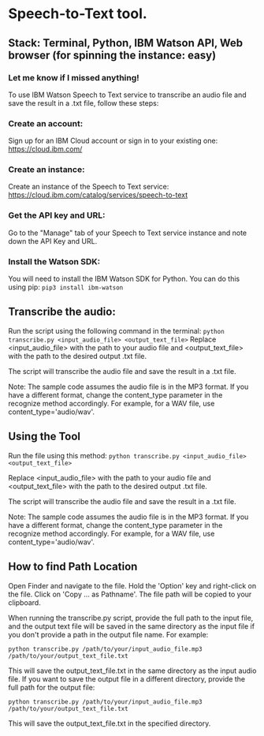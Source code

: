 # Speech-to-Text tool.
## Stack: Terminal, Python, IBM Watson API, Web browser (for spinning the instance: easy)
### Let me know if I missed anything!

To use IBM Watson Speech to Text service to transcribe an audio file and save the result in a .txt file, follow these steps:

### Create an account:
Sign up for an IBM Cloud account or sign in to your existing one: https://cloud.ibm.com/

### Create an instance:
Create an instance of the Speech to Text service: https://cloud.ibm.com/catalog/services/speech-to-text

### Get the API key and URL:
Go to the "Manage" tab of your Speech to Text service instance and note down the API Key and URL.

### Install the Watson SDK:
You will need to install the IBM Watson SDK for Python. You can do this using pip:
```pip3 install ibm-watson```

## Transcribe the audio:
Run the script using the following command in the terminal:
```python transcribe.py <input_audio_file> <output_text_file>```
Replace <input_audio_file> with the path to your audio file and <output_text_file> with the path to the desired output .txt file.

The script will transcribe the audio file and save the result in a .txt file.

Note: The sample code assumes the audio file is in the MP3 format. If you have a different format, change the content_type parameter in the recognize method accordingly. For example, for a WAV file, use content_type='audio/wav'.

## Using the Tool
Run the file using this method:
```python transcribe.py <input_audio_file> <output_text_file>```

Replace <input_audio_file> with the path to your audio file and <output_text_file> with the path to the desired output .txt file.

The script will transcribe the audio file and save the result in a .txt file.

Note: The sample code assumes the audio file is in the MP3 format. If you have a different format, change the content_type parameter in the recognize method accordingly. For example, for a WAV file, use content_type='audio/wav'.

## How to find Path Location
Open Finder and navigate to the file.
Hold the 'Option' key and right-click on the file.
Click on 'Copy ... as Pathname'. The file path will be copied to your clipboard.

When running the transcribe.py script, provide the full path to the input file, and the output text file will be saved in the same directory as the input file if you don't provide a path in the output file name. For example:


```python transcribe.py /path/to/your/input_audio_file.mp3 /path/to/your/output_text_file.txt```

This will save the output_text_file.txt in the same directory as the input audio file. If you want to save the output file in a different directory, provide the full path for the output file:

```python transcribe.py /path/to/your/input_audio_file.mp3 /path/to/your/output_text_file.txt```

This will save the output_text_file.txt in the specified directory.